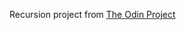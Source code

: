 Recursion project from [The Odin Project](https://www.theodinproject.com/lessons/javascript-recursion)